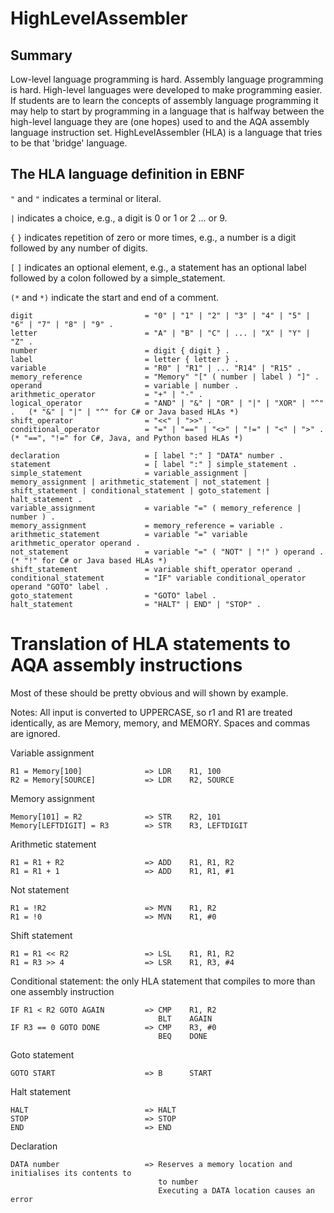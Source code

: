 # HighLevelAssembler

## Summary
Low-level language programming is hard. Assembly language programming is hard. High-level languages were developed to make programming easier. If students are to learn the concepts of assembly language programming it may help to start by programming in a language that is halfway between the high-level language they are (one hopes) used to and the AQA assembly language instruction set. HighLevelAssembler (HLA) is a language that tries to be that 'bridge' language.

## The HLA language definition in EBNF

`"` and `"` indicates a terminal or literal.

`|` indicates a choice, e.g., a digit is 0 or 1 or 2 ... or 9.

`{` `}` indicates repetition of zero or more times, e.g., a number is a digit followed by any number of digits.

`[` `]` indicates an optional element, e.g., a statement has an optional label followed by a colon followed by a simple_statement.

`(*` and `*)` indicate the start and end of a comment.

```
digit                         = "0" | "1" | "2" | "3" | "4" | "5" | "6" | "7" | "8" | "9" .
letter                        = "A" | "B" | "C" | ... | "X" | "Y" | "Z" .
number                        = digit { digit } .
label                         = letter { letter } .
variable                      = "R0" | "R1" | ... "R14" | "R15" .
memory_reference              = "Memory" "[" ( number | label ) "]" .
operand                       = variable | number .
arithmetic_operator           = "+" | "-" .
logical_operator              = "AND" | "&" | "OR" | "|" | "XOR" | "^" .   (* "&" | "|" | "^" for C# or Java based HLAs *)     
shift_operator                = "<<" | ">>" .
conditional_operator          = "=" | "==" | "<>" | "!=" | "<" | ">" .     (* "==", "!=" for C#, Java, and Python based HLAs *)

declaration                   = [ label ":" ] "DATA" number .
statement                     = [ label ":" ] simple_statement .
simple_statement              = variable_assignment | memory_assignment | arithmetic_statement | not_statement | shift_statement | conditional_statement | goto_statement | halt_statement . 
variable_assignment           = variable "=" ( memory_reference | number ) .
memory_assignment             = memory_reference = variable .
arithmetic_statement          = variable "=" variable arithmetic_operator operand .
not_statement                 = variable "=" ( "NOT" | "!" ) operand .     (* "!" for C# or Java based HLAs *)
shift_statement               = variable shift_operator operand .
conditional_statement         = "IF" variable conditional_operator operand "GOTO" label .
goto_statement                = "GOTO" label .
halt_statement                = "HALT" | END" | "STOP" .

```

# Translation of HLA statements to AQA assembly instructions

Most of these should be pretty obvious and will shown by example.

Notes: All input is converted to UPPERCASE, so r1 and R1 are treated identically, as are Memory, memory, and MEMORY.
       Spaces and commas are ignored.

Variable assignment
```
R1 = Memory[100]              => LDR    R1, 100
R2 = Memory[SOURCE]           => LDR    R2, SOURCE
```
Memory assignment
```
Memory[101] = R2              => STR    R2, 101
Memory[LEFTDIGIT] = R3        => STR    R3, LEFTDIGIT
```
Arithmetic statement
```
R1 = R1 + R2                  => ADD    R1, R1, R2
R1 = R1 + 1                   => ADD    R1, R1, #1
```
Not statement
```
R1 = !R2                      => MVN    R1, R2
R1 = !0                       => MVN    R1, #0
```
Shift statement
```
R1 = R1 << R2                 => LSL    R1, R1, R2
R1 = R3 >> 4                  => LSR    R1, R3, #4
```
Conditional statement: the only HLA statement that compiles to more than one assembly instruction
```
IF R1 < R2 GOTO AGAIN         => CMP    R1, R2
                                 BLT    AGAIN
IF R3 == 0 GOTO DONE          => CMP    R3, #0
                                 BEQ    DONE
```
Goto statement
```
GOTO START                    => B      START
```
Halt statement
```
HALT                          => HALT
STOP                          => STOP
END                           => END
```
Declaration
```
DATA number                   => Reserves a memory location and initialises its contents to
                                 to number
                                 Executing a DATA location causes an error
```  
